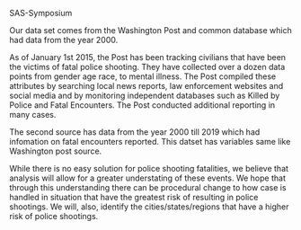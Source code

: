 SAS-Symposium

Our data set comes from the Washington Post and common database which had data from the year 2000.

As of January 1st 2015, the Post has been tracking civilians that have been the victims of fatal police shooting. They have collected over a dozen data points from gender age race, to mental illness. The Post compiled these attributes by searching local news reports, law enforcement websites and social media and by monitoring independent databases such as Killed by Police and Fatal Encounters. The Post conducted additional reporting in many cases. 

The second source has data from the year 2000 till 2019 which had infomation on fatal encounters reported. This datset has variables same like Washington post source.


While there is no easy solution for police shooting fatalities, we believe that analysis will allow for a greater understating of these events. We hope that through this understanding there can be procedural change to how case is handled in situation that have the greatest risk of resulting in police shootings. We will, also, identify the cities/states/regions that have a higher risk of police shootings. 
